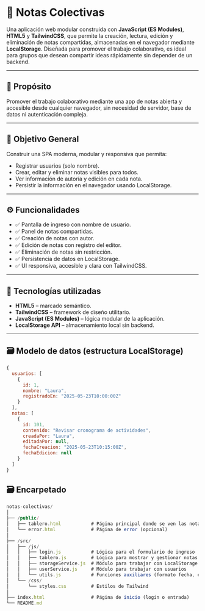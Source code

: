 # 📝 Notas Colectivas

Una aplicación web modular construida con **JavaScript (ES Modules)**, **HTML5** y **TailwindCSS**, que permite la creación, lectura, edición y eliminación de notas compartidas, almacenadas en el navegador mediante **LocalStorage**. Diseñada para promover el trabajo colaborativo, es ideal para grupos que desean compartir ideas rápidamente sin depender de un backend.

---

## 🎯 Propósito

Promover el trabajo colaborativo mediante una app de notas abierta y accesible desde cualquier navegador, sin necesidad de servidor, base de datos ni autenticación compleja.

---

## 🧭 Objetivo General

Construir una SPA moderna, modular y responsiva que permita:

- Registrar usuarios (solo nombre).
- Crear, editar y eliminar notas visibles para todos.
- Ver información de autoría y edición en cada nota.
- Persistir la información en el navegador usando LocalStorage.

---

## ⚙️ Funcionalidades

- ✅ Pantalla de ingreso con nombre de usuario.
- ✅ Panel de notas compartidas.
- ✅ Creación de notas con autor.
- ✅ Edición de notas con registro del editor.
- ✅ Eliminación de notas sin restricción.
- ✅ Persistencia de datos en LocalStorage.
- ✅ UI responsiva, accesible y clara con TailwindCSS.

---

## 🧰 Tecnologías utilizadas

- **HTML5** – marcado semántico.
- **TailwindCSS** – framework de diseño utilitario.
- **JavaScript (ES Modules)** – lógica modular de la aplicación.
- **LocalStorage API** – almacenamiento local sin backend.

---

## 🗃️ Modelo de datos (estructura LocalStorage)

```js
{
  usuarios: [
    {
      id: 1,
      nombre: "Laura",
      registradoEn: "2025-05-23T10:00:00Z"
    }
  ],
  notas: [
    {
      id: 101,
      contenido: "Revisar cronograma de actividades",
      creadaPor: "Laura",
      editadaPor: null,
      fechaCreacion: "2025-05-23T10:15:00Z",
      fechaEdicion: null
    }
  ]
}

```

## 🗃️ Encarpetado

```js
notas-colectivas/
│
├── /public/
│   ├── tablero.html           # Página principal donde se ven las notas
│   └── error.html             # Página de error (opcional)
│
├── /src/
│   ├── /js/
│   │   ├── login.js           # Lógica para el formulario de ingreso
│   │   ├── tablero.js         # Lógica para mostrar y gestionar notas
│   │   ├── storageService.js  # Módulo para trabajar con LocalStorage
│   │   ├── userService.js     # Módulo para trabajar con usuarios
│   │   └── utils.js           # Funciones auxiliares (formato fecha, etc.)
│   └── /css/
│       └── styles.css         # Estilos de Tailwind
│
├── index.html                 # Página de inicio (login o entrada)
└── README.md

```
